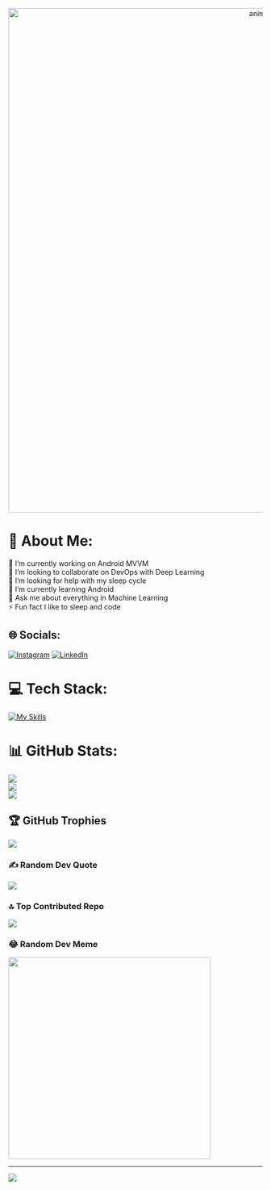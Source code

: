 <p align="center">
  <img src="https://cdn.pfps.gg/banners/1648-goku-aesthetic.gif" alt="animated" style="width: 1000px;"/>
</p>


# 💫 About Me:
🔭 I’m currently working on Android MVVM<br>👯 I’m looking to collaborate on DevOps with Deep Learning<br>🤝 I’m looking for help with my sleep cycle <br>🌱 I’m currently learning Android<br>💬 Ask me about everything in Machine Learning<br>⚡ Fun fact I like to sleep and code


## 🌐 Socials:
[![Instagram](https://img.shields.io/badge/Instagram-%23E4405F.svg?logo=Instagram&logoColor=white)](https://instagram.com/mr.celestial_04) [![LinkedIn](https://img.shields.io/badge/LinkedIn-%230077B5.svg?logo=linkedin&logoColor=white)](https://linkedin.com/in/https://www.linkedin.com/in/anubrato-basu-35208a270/) 

# 💻 Tech Stack:
[![My Skills](https://skillicons.dev/icons?i=py,c,java,kotlin,androidstudio,js,html,css,figma,github,codepen,gradle,matlab,octave,linux,ktor,maven,mysql,npm,opencv,pytorch,sklearn,tensorflow,ubuntu,vscode,idea,powwershell)](https://skillicons.dev)
# 📊 GitHub Stats:
![](https://github-readme-stats.vercel.app/api?username=MrCelestial&theme=dark&hide_border=false&include_all_commits=true&count_private=false)<br/>
![](https://github-readme-streak-stats.herokuapp.com/?user=MrCelestial&theme=dark&hide_border=false)<br/>
![](https://github-readme-stats.vercel.app/api/top-langs/?username=MrCelestial&theme=dark&hide_border=false&include_all_commits=true&count_private=false&layout=compact)

## 🏆 GitHub Trophies
![](https://github-profile-trophy.vercel.app/?username=MrCelestial&theme=monokai&no-frame=false&no-bg=true&margin-w=4)

### ✍️ Random Dev Quote
![](https://quotes-github-readme.vercel.app/api?type=horizontal&theme=radical)

### 🔝 Top Contributed Repo
![](https://github-contributor-stats.vercel.app/api?username=MrCelestial&limit=5&theme=monokai&combine_all_yearly_contributions=true)

### 😂 Random Dev Meme
<img src='https://randommeme-five.vercel.app/' style="height: 400px;"/>

---
[![](https://visitcount.itsvg.in/api?id=MrCelestial&icon=0&color=4)](https://visitcount.itsvg.in)

<!-- Proudly created with GPRM ( https://gprm.itsvg.in ) -->
